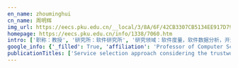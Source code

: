 ```yaml
---
en_name: zhouminghui
cn_name: 周明辉
img_url: https://eecs.pku.edu.cn/__local/3/8A/6F/42CB3307CB5134EE917D790830A_1BED5067_81FD.jpg?e=.jpg
homepage: https://eecs.pku.edu.cn/info/1338/7060.htm
intro: ['职称：教授', '研究所：软件研究所', '研究领域：软件度量，软件数据分析，开源软件。主要兴趣是采用数据度量、分析并改进大规模复杂软件系统的开发；对开源软件及社区有重点研究', '办公电话：86-10-62757670-12', '电子邮件：zhmh@pku.edu.cn', '个人主页：http://sei.pku.edu.cn/~zhmh/']
google_info: {'_filled': True, 'affiliation': 'Professor of Computer Science, Peking University', 'citedby': 1016, 'citedby5y': 492, 'cites_per_year': {2002: 5, 2003: 6, 2004: 8, 2005: 19, 2006: 19, 2007: 45, 2008: 25, 2009: 39, 2010: 72, 2011: 47, 2012: 85, 2013: 53, 2014: 93, 2015: 65, 2016: 81, 2017: 95, 2018: 99, 2019: 121, 2020: 30}}
publicationTitles: ['Service selection approach considering the trustworthiness of QoS data', 'What make long term contributors: Willingness and opportunity in OSS community', 'Developer fluency: Achieving true mastery in software projects', 'Who will stay in the floss community? modeling participant’s initial behavior', 'Does the initial environment impact the future of developers?', 'Patterns of folder use and project popularity: A case study of GitHub repositories', 'Permission management model in service-oriented architecture.', 'Inflow and retention in oss communities with commercial involvement: A case study of three hybrid projects', 'Formal framework for adaptive multi-agent systems', 'Impact of triage: a study of mozilla and gnome', 'Control of oolitic beaches sedimentation and diagenesis on the reservoirs in Feixianguan Formation, northeastern Sichuan Basin', '构件化软件设计与实现', '一个 J2EE 应用服务器的 Web 容器集成框架', 'A multi-property trust model for reconfiguring component software', 'Effectiveness of code contribution: from patch-based to pull-request-based tools', 'Fault-tolerant mechanism basing on CORBA messaging', 'Self-adaptive resource management for large-scale shared clusters', 'Learning in offshored and legacy software projects: How product structure shapes organization', '可信计算研究的初步探疑', '基于中间件的可定制信任管理框架', 'Customizable framework for managing trusted components deployed on middleware', 'How commercial involvement affects open source projects: three case studies on issue reporting', 'Towards a well structured and dynamic application server', '基于 CORBA 的容错对象复制算法', 'A neural framework for retrieval and summarization of source code', 'On the Scalability of Linux Kernel Maintainers’ Work', 'Product assignment recommender', 'A method to identify and correct problematic software activity data: Exploiting capacity constraints and data redundancies', '基于中间件的动态重配置容错对象管理框架', '一个基于 CORBA 的复制对象管理框架', 'Multi-extract and multi-level dataset of mozilla issue tracking history', 'Open source software and its ecosystems: Today and tomorrow', 'Growth of newcomer competence: challenges of globalization', 'Enabling on demand deployment of middleware services in componentized middleware', '一个面向服务的应用案例研究', 'Constructing flexible application servers with off-the-shelf middleware services integration framework', '一个基于多线程的优先级继承协议锁的算法研究', '面向对象的容错中间件的研究与实现', 'An agent framework based on distributed object', 'Be careful of when: an empirical study on time-related misuse of issue tracking data', 'Mining micro-practices from operational data', 'Looking for micro-process in large-scale data', '面向 OSGi 的应用服务器重构', 'An Online Approach for Fragment-Based Caching of Dynamic Web Pages', 'A perspective on evolution of middleware technology supporting Internetware', 'CCM 构件配置与管理的研究与实现', "Companies' domination in FLOSS development: an empirical study of OpenStack", 'A multi-level dataset of Linux kernel patchwork', 'Towards Dynamic Component Updating: A Flexible and Lightweight Approach', 'Dual-container: Extending the EJB2. x container to support EJB3. 0', '基于 CORBA 的服务器构件模型的研究', 'How Commercial Organizations Participate in OpenStack Open Source Projects', 'Communication in Firm-Internal Global Software Development with China', '基于大数据的软件工程新思维', '大规模代码克隆的检测方法', 'Towards an Adaptive Service Degradation Approach for Handling Server Overload', 'Proxy centric approach for component resource monitoring on OSGi platform', 'A case study of Internetware development', 'How developers participate in open source projects: a replicate case study on JBossAS, JOnAS and Apache Geronimo', '从 RMI 到 EJB 的迁移', '企业颁式应用业务逻辑层集成技术的研究', '分布式软件平台 StarBus 中接口池的研究与实现', 'Visualizing evolution of software issue-tracking practices', 'How to Communicate when Submitting Patches: An Empirical Study of the Linux Kernel', "Companies' Participation in OSS Development-An Empirical Study of OpenStack", 'Towards Engineering Free/Libre Open Source Software (FLOSS) Ecosystems for Impact and Sustainability: Communications of NII Shonan Meetings', '一种动态的客户端负载均衡机制', 'Towards a degradation-based mechanism for adaptive overload control', 'Supporting crosscutting concern modelling in software architecture design', 'A Service-Oriented Trust Management Model on Application Server', '容错 CORBA 系统中 ORB 的设计与实现', 'Software digital sociology', 'Onboarding and Retaining of Contributors in FLOSS Ecosystem', 'Issue Workflow Explorer', 'Understanding the Variation of Software Development Tasks: a Qualitative Study', '大数据时代软件工程专题前言', '开源对软件人才培养带来的挑战', '开源软件的量化分析', 'Review code evolution history in OSS universe', 'Investigating Human Factors through Amassing Large-Scale OSS Repositories', 'Towards Online Localization and Recovery for Faulty Components in Component-Based Applications', 'Brian Fitzgerald· Audris Mockus·']
---
```

